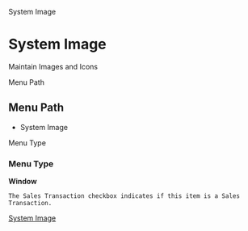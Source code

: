 
System Image
# System Image


Maintain Images and Icons

Menu Path
## Menu Path



- System Image

Menu Type
### Menu Type

**Window**

```
The Sales Transaction checkbox indicates if this item is a Sales Transaction.
```

[System Image](functional-guide/window/window-system-image.md)